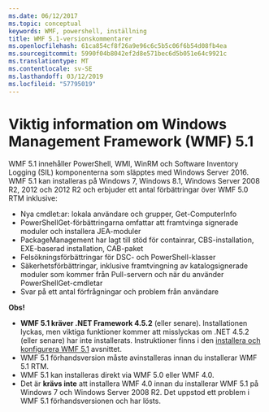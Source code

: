 ```yaml
---
ms.date: 06/12/2017
ms.topic: conceptual
keywords: WMF, powershell, inställning
title: WMF 5.1-versionskommentarer
ms.openlocfilehash: 61ca854cf8f26a9e96c6c5b5c06f6b54d08fb4ea
ms.sourcegitcommit: 5990f04b8042ef2d8e571bec6d5b051e64c9921c
ms.translationtype: MT
ms.contentlocale: sv-SE
ms.lasthandoff: 03/12/2019
ms.locfileid: "57795019"
---
```

# <a name="windows-management-framework-wmf-51-release-notes"></a>Viktig information om Windows Management Framework (WMF) 5.1

WMF 5.1 innehåller PowerShell, WMI, WinRM och Software Inventory Logging (SIL) komponenterna som släpptes med Windows Server 2016.
WMF 5.1 kan installeras på Windows 7, Windows 8.1, Windows Server 2008 R2, 2012 och 2012 R2 och erbjuder ett antal förbättringar över WMF 5.0 RTM inklusive:

- Nya cmdlet:ar: lokala användare och grupper, Get-ComputerInfo
- PowerShellGet-förbättringarna omfattar att framtvinga signerade moduler och installera JEA-moduler
- PackageManagement har lagt till stöd för containrar, CBS-installation, EXE-baserad installation, CAB-paket
- Felsökningsförbättringar för DSC- och PowerShell-klasser
- Säkerhetsförbättringar, inklusive framtvingning av katalogsignerade moduler som kommer från Pull-servern och när du använder PowerShellGet-cmdletar
- Svar på ett antal förfrågningar och problem från användare

**Obs!**

- **WMF 5.1 kräver .NET Framework 4.5.2** (eller senare). Installationen lyckas, men viktiga funktioner kommer att misslyckas om .NET 4.5.2 (eller senare) har inte installerats. Instruktioner finns i den [installera och konfigurera WMF 5.1](https://msdn.microsoft.com/powershell/wmf/5.1/install-configure) avsnittet.
- WMF 5.1 förhandsversion måste avinstalleras innan du installerar WMF 5.1 RTM.
- WMF 5.1 kan installeras direkt via WMF 5.0 eller WMF 4.0.
- Det är __krävs inte__ att installera WMF 4.0 innan du installerar WMF 5.1 på Windows 7 och Windows Server 2008 R2. Det uppstod ett problem i WMF 5.1 förhandsversionen och har lösts.

